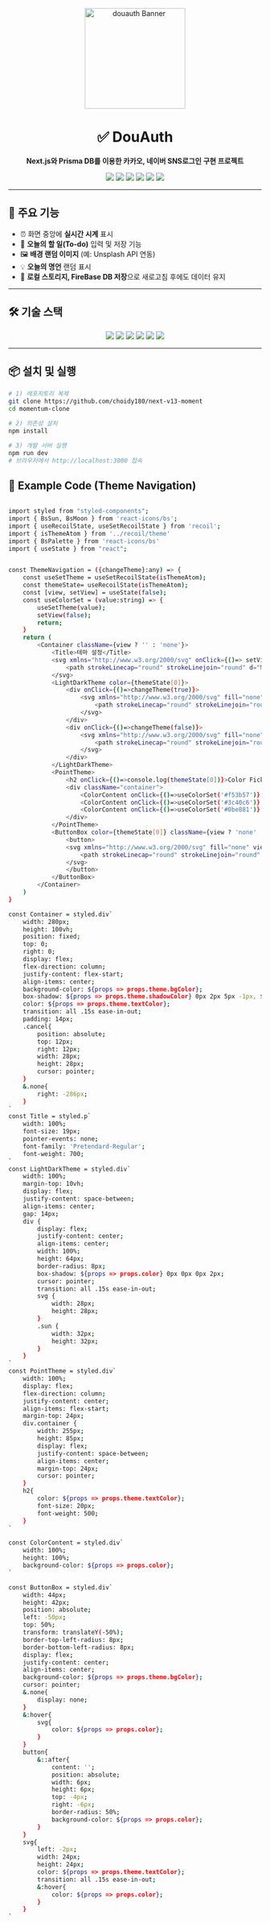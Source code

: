 <!-- BANNER -->
<p align="center">
  <img src="./public/douauth.png" alt="douauth Banner" width="200px" />
</p>

<h1 align="center">✅ DouAuth</h1>
<p align="center">
  <b>Next.js와 Prisma DB를 이용한 카카오, 네이버 SNS로그인 구현 프로젝트</b>
</p>

<!-- BADGES -->
<p align="center">
  <img src="https://img.shields.io/badge/Next.js-000000?style=flat-square&logo=Next.js&logoColor=white"/>
  <img src="https://img.shields.io/badge/React-61DAFB?style=flat-square&logo=React&logoColor=white"/>
  <img src="https://img.shields.io/badge/TypeScript-3178C6?style=flat-square&logo=TypeScript&logoColor=white"/>
  <img src="https://img.shields.io/badge/Tailwind%20CSS-06B6D4?style=flat-square&logo=tailwindcss&logoColor=white"/>
  <img src="https://img.shields.io/badge/Recoil-3578E5?style=flat-square&logo=recoil&logoColor=white"/>
  <img src="https://img.shields.io/badge/Firebase-FFCA28?style=flat-square&logo=firebase&logoColor=white"/>
</p>

---

## 🌈 주요 기능
- ⏰ 화면 중앙에 **실시간 시계** 표시  
- 📝 **오늘의 할 일(To-do)** 입력 및 저장 기능  
- 🖼️ **배경 랜덤 이미지** (예: Unsplash API 연동)  
- 💡 **오늘의 명언** 랜덤 표시  
- 💾 **로컬 스토리지, FireBase DB 저장**으로 새로고침 후에도 데이터 유지  

---

## 🛠 기술 스택
<p align="center">
  <img src="https://img.shields.io/badge/Next.js-000000?style=flat-square&logo=Next.js&logoColor=white"/>
  <img src="https://img.shields.io/badge/React-61DAFB?style=flat-square&logo=React&logoColor=white"/>
  <img src="https://img.shields.io/badge/TypeScript-3178C6?style=flat-square&logo=TypeScript&logoColor=white"/>
  <img src="https://img.shields.io/badge/Tailwind%20CSS-06B6D4?style=flat-square&logo=tailwindcss&logoColor=white"/>
  <img src="https://img.shields.io/badge/Recoil-3578E5?style=flat-square&logo=recoil&logoColor=white"/>
  <img src="https://img.shields.io/badge/Firebase-FFCA28?style=flat-square&logo=firebase&logoColor=white"/>
</p>

---

## 📦 설치 및 실행
```bash
# 1) 레포지토리 복제
git clone https://github.com/choidy180/next-v13-moment
cd momentum-clone

# 2) 의존성 설치
npm install

# 3) 개발 서버 실행
npm run dev
# 브라우저에서 http://localhost:3000 접속
```

## 📡 Example Code (Theme Navigation)
```bash

import styled from "styled-components";
import { BsSun, BsMoon } from 'react-icons/bs';
import { useRecoilState, useSetRecoilState } from 'recoil';
import { isThemeAtom } from '../recoil/theme'
import { BsPalette } from 'react-icons/bs'
import { useState } from "react";


const ThemeNavigation = ({changeTheme}:any) => {
    const useSetTheme = useSetRecoilState(isThemeAtom);
    const themeState= useRecoilState(isThemeAtom);
    const [view, setView] = useState(false);
    const useColorSet = (value:string) => {
        useSetTheme(value);
        setView(false);
        return;
    }
    return (
        <Container className={view ? '' : 'none'}>
            <Title>테마 설정</Title>
            <svg xmlns="http://www.w3.org/2000/svg" onClick={()=> setView(false)} fill="none" viewBox="0 0 24 24" strokeWidth={1.5} stroke="currentColor" className="cancel">
                <path strokeLinecap="round" strokeLinejoin="round" d="M6 18L18 6M6 6l12 12" />
            </svg>
            <LightDarkTheme color={themeState[0]}>
                <div onClick={()=>changeTheme(true)}>
                    <svg xmlns="http://www.w3.org/2000/svg" fill="none" viewBox="0 0 24 24" strokeWidth={1.5} stroke="currentColor" className="sun">
                        <path strokeLinecap="round" strokeLinejoin="round" d="M12 3v2.25m6.364.386l-1.591 1.591M21 12h-2.25m-.386 6.364l-1.591-1.591M12 18.75V21m-4.773-4.227l-1.591 1.591M5.25 12H3m4.227-4.773L5.636 5.636M15.75 12a3.75 3.75 0 11-7.5 0 3.75 3.75 0 017.5 0z" />
                    </svg>
                </div>
                <div onClick={()=>changeTheme(false)}>
                    <svg xmlns="http://www.w3.org/2000/svg" fill="none" viewBox="0 0 24 24" strokeWidth={1.5} stroke="currentColor" className="moon">
                        <path strokeLinecap="round" strokeLinejoin="round" d="M21.752 15.002A9.718 9.718 0 0118 15.75c-5.385 0-9.75-4.365-9.75-9.75 0-1.33.266-2.597.748-3.752A9.753 9.753 0 003 11.25C3 16.635 7.365 21 12.75 21a9.753 9.753 0 009.002-5.998z" />
                    </svg>
                </div>
            </LightDarkTheme>
            <PointTheme>
                <h2 onClick={()=>console.log(themeState[0])}>Color Ficker</h2>
                <div className="container">
                    <ColorContent onClick={()=>useColorSet('#f53b57')} color={'#f53b57'}/>
                    <ColorContent onClick={()=>useColorSet('#3c40c6')} color={'#3c40c6'}/>
                    <ColorContent onClick={()=>useColorSet('#0be881')} color={'#0be881'}/>
                </div>
            </PointTheme>
            <ButtonBox color={themeState[0]} className={view ? 'none' : ''} onClick={()=> setView((e) => !e)}>
                <button>
                <svg xmlns="http://www.w3.org/2000/svg" fill="none" viewBox="0 0 24 24" strokeWidth={1.5} stroke="currentColor" className="w-6 h-6">
                    <path strokeLinecap="round" strokeLinejoin="round" d="M4.098 19.902a3.75 3.75 0 005.304 0l6.401-6.402M6.75 21A3.75 3.75 0 013 17.25V4.125C3 3.504 3.504 3 4.125 3h5.25c.621 0 1.125.504 1.125 1.125v4.072M6.75 21a3.75 3.75 0 003.75-3.75V8.197M6.75 21h13.125c.621 0 1.125-.504 1.125-1.125v-5.25c0-.621-.504-1.125-1.125-1.125h-4.072M10.5 8.197l2.88-2.88c.438-.439 1.15-.439 1.59 0l3.712 3.713c.44.44.44 1.152 0 1.59l-2.879 2.88M6.75 17.25h.008v.008H6.75v-.008z" />
                </svg>
                </button>
            </ButtonBox>
        </Container>
    )
}

const Container = styled.div`
    width: 280px;
    height: 100vh;
    position: fixed;
    top: 0;
    right: 0;
    display: flex;
    flex-direction: column;
    justify-content: flex-start;
    align-items: center;
    background-color: ${props => props.theme.bgColor};
    box-shadow: ${props => props.theme.shadowColor} 0px 2px 5px -1px, ${props => props.theme.shadowColor} 0px 1px 3px -1px;
    color: ${props => props.theme.textColor};
    transition: all .15s ease-in-out;
    padding: 14px;
    .cancel{
        position: absolute;
        top: 12px;
        right: 12px;
        width: 28px;
        height: 28px;
        cursor: pointer;
    }
    &.none{
        right: -286px;
    }
`
const Title = styled.p`
    width: 100%;
    font-size: 19px;
    pointer-events: none;
    font-family: 'Pretendard-Regular';
    font-weight: 700;
`
const LightDarkTheme = styled.div`
    width: 100%;
    margin-top: 10vh;
    display: flex;
    justify-content: space-between;
    align-items: center;
    gap: 14px;
    div {
        display: flex;
        justify-content: center;
        align-items: center;
        width: 100%;
        height: 64px;
        border-radius: 8px;
        box-shadow: ${props => props.color} 0px 0px 0px 2px;
        cursor: pointer;
        transition: all .15s ease-in-out;
        svg {
            width: 28px;
            height: 28px;
        }
        .sun {
            width: 32px;
            height: 32px;
        }
    }
`
const PointTheme = styled.div`
    width: 100%;
    display: flex;
    flex-direction: column;
    justify-content: center;
    align-items: flex-start;
    margin-top: 24px;
    div.container {
        width: 255px;
        height: 85px;
        display: flex;
        justify-content: space-between;
        align-items: center;
        margin-top: 24px;
        cursor: pointer;
    }
    h2{
        color: ${props => props.theme.textColor};
        font-size: 20px;
        font-weight: 500;
    }
`

const ColorContent = styled.div`
    width: 100%;
    height: 100%;
    background-color: ${props => props.color};
`

const ButtonBox = styled.div`
    width: 44px;
    height: 42px;
    position: absolute;
    left: -50px;
    top: 50%;
    transform: translateY(-50%);
    border-top-left-radius: 8px;
    border-bottom-left-radius: 8px;
    display: flex;
    justify-content: center;
    align-items: center;
    background-color: ${props => props.theme.bgColor};
    cursor: pointer;
    &.none{
        display: none;
    }
    &:hover{
        svg{
            color: ${props => props.color};
        }
    }
    button{
        &::after{
            content: '';
            position: absolute;
            width: 6px;
            height: 6px;
            top: -4px;
            right: -6px;
            border-radius: 50%;
            background-color: ${props => props.color};
        }
    }
    svg{
        left: -2px;
        width: 24px;
        height: 24px;
        color: ${props => props.theme.textColor};
        transition: all .15s ease-in-out;
        &:hover{
            color: ${props => props.color};
        }
    }
`
```
